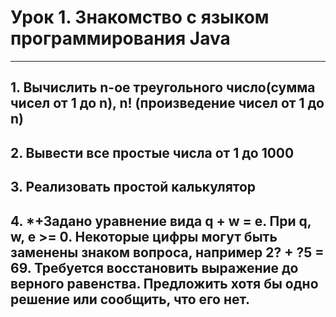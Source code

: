# Урок 1. Знакомство с языком программирования Java
___
## 1. Вычислить n-ое треугольного число(сумма чисел от 1 до n), n! (произведение чисел от 1 до n)

## 2. Вывести все простые числа от 1 до 1000

## 3. Реализовать простой калькулятор

## 4. *+Задано уравнение вида q + w = e. При q, w, e >= 0. Некоторые цифры могут быть заменены знаком вопроса, например 2? + ?5 = 69. Требуется восстановить выражение до верного равенства. Предложить хотя бы одно решение или сообщить, что его нет.